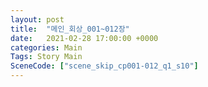 ```yaml
---
layout: post
title:  "메인_회상_001~012장"
date:   2021-02-28 17:00:00 +0000
categories: Main
Tags: Story Main
SceneCode: ["scene_skip_cp001-012_q1_s10"]
---
```


